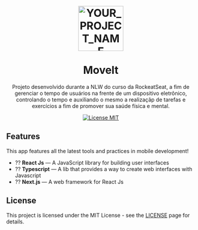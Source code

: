 <h1 align="center">
<br>
  <img src="![favicon](https://user-images.githubusercontent.com/78655626/108903542-2bae8c80-75fc-11eb-9397-cf1eb483579a.png)
" alt="YOUR_PROJECT_NAME" width="120">
<br>
<br>
MoveIt
</h1>

<p align="center">Projeto desenvolvido durante a NLW do curso da RockeatSeat, a fim de gerenciar o tempo de usuários na frente de um dispositivo eletrônico, controlando o tempo e auxiliando o mesmo a realizaçãp de tarefas e exercícios a fim de promover sua saúde física e mental.</p>

<p align="center">
  <a href="https://opensource.org/licenses/MIT">
    <img src="https://img.shields.io/badge/License-MIT-blue.svg" alt="License MIT">
  </a>
</p>

## Features
[//]: # (Add the features of your project here:)
This app features all the latest tools and practices in mobile development!

- ?? **React Js** — A JavaScript library for building user interfaces
- ?? **Typescript** — A lib that provides a way to create web interfaces with Javascript
- ?? **Next.js** — A web framework for React Js



## License

This project is licensed under the MIT License - see the [LICENSE](https://opensource.org/licenses/MIT) page for details.